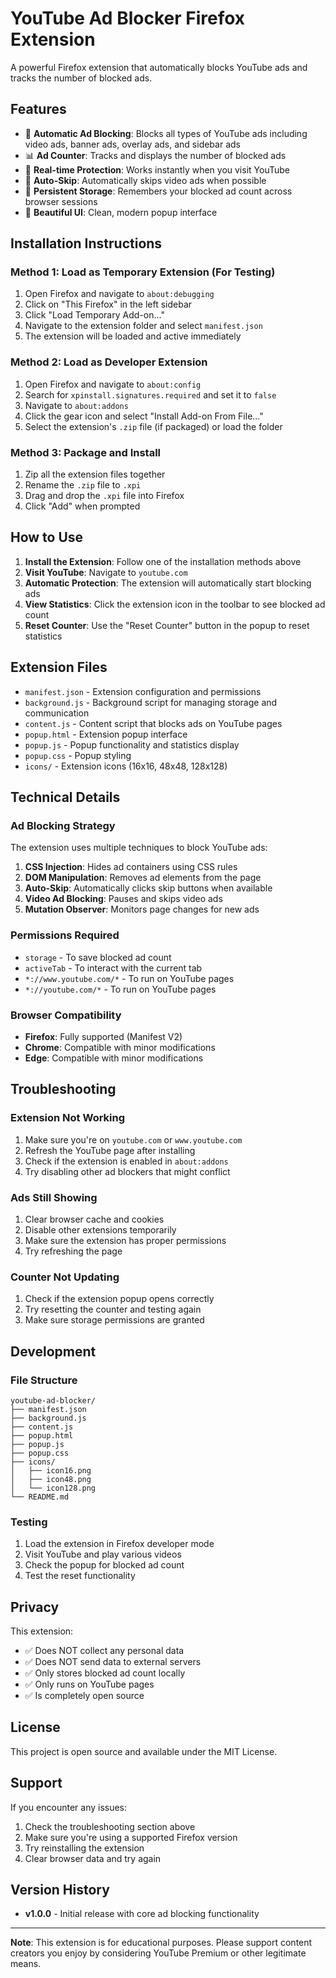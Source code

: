 # YouTube Ad Blocker Firefox Extension

A powerful Firefox extension that automatically blocks YouTube ads and tracks the number of blocked ads.

## Features

- 🚫 **Automatic Ad Blocking**: Blocks all types of YouTube ads including video ads, banner ads, overlay ads, and sidebar ads
- 📊 **Ad Counter**: Tracks and displays the number of blocked ads
- 🎯 **Real-time Protection**: Works instantly when you visit YouTube
- 🔄 **Auto-Skip**: Automatically skips video ads when possible
- 💾 **Persistent Storage**: Remembers your blocked ad count across browser sessions
- 🎨 **Beautiful UI**: Clean, modern popup interface

## Installation Instructions

### Method 1: Load as Temporary Extension (For Testing)

1. Open Firefox and navigate to `about:debugging`
2. Click on "This Firefox" in the left sidebar
3. Click "Load Temporary Add-on..."
4. Navigate to the extension folder and select `manifest.json`
5. The extension will be loaded and active immediately

### Method 2: Load as Developer Extension

1. Open Firefox and navigate to `about:config`
2. Search for `xpinstall.signatures.required` and set it to `false`
3. Navigate to `about:addons`
4. Click the gear icon and select "Install Add-on From File..."
5. Select the extension's `.zip` file (if packaged) or load the folder

### Method 3: Package and Install

1. Zip all the extension files together
2. Rename the `.zip` file to `.xpi`
3. Drag and drop the `.xpi` file into Firefox
4. Click "Add" when prompted

## How to Use

1. **Install the Extension**: Follow one of the installation methods above
2. **Visit YouTube**: Navigate to `youtube.com`
3. **Automatic Protection**: The extension will automatically start blocking ads
4. **View Statistics**: Click the extension icon in the toolbar to see blocked ad count
5. **Reset Counter**: Use the "Reset Counter" button in the popup to reset statistics

## Extension Files

- `manifest.json` - Extension configuration and permissions
- `background.js` - Background script for managing storage and communication
- `content.js` - Content script that blocks ads on YouTube pages
- `popup.html` - Extension popup interface
- `popup.js` - Popup functionality and statistics display
- `popup.css` - Popup styling
- `icons/` - Extension icons (16x16, 48x48, 128x128)

## Technical Details

### Ad Blocking Strategy

The extension uses multiple techniques to block YouTube ads:

1. **CSS Injection**: Hides ad containers using CSS rules
2. **DOM Manipulation**: Removes ad elements from the page
3. **Auto-Skip**: Automatically clicks skip buttons when available
4. **Video Ad Blocking**: Pauses and skips video ads
5. **Mutation Observer**: Monitors page changes for new ads

### Permissions Required

- `storage` - To save blocked ad count
- `activeTab` - To interact with the current tab
- `*://www.youtube.com/*` - To run on YouTube pages
- `*://youtube.com/*` - To run on YouTube pages

### Browser Compatibility

- **Firefox**: Fully supported (Manifest V2)
- **Chrome**: Compatible with minor modifications
- **Edge**: Compatible with minor modifications

## Troubleshooting

### Extension Not Working

1. Make sure you're on `youtube.com` or `www.youtube.com`
2. Refresh the YouTube page after installing
3. Check if the extension is enabled in `about:addons`
4. Try disabling other ad blockers that might conflict

### Ads Still Showing

1. Clear browser cache and cookies
2. Disable other extensions temporarily
3. Make sure the extension has proper permissions
4. Try refreshing the page

### Counter Not Updating

1. Check if the extension popup opens correctly
2. Try resetting the counter and testing again
3. Make sure storage permissions are granted

## Development

### File Structure
```
youtube-ad-blocker/
├── manifest.json
├── background.js
├── content.js
├── popup.html
├── popup.js
├── popup.css
├── icons/
│   ├── icon16.png
│   ├── icon48.png
│   └── icon128.png
└── README.md
```

### Testing

1. Load the extension in Firefox developer mode
2. Visit YouTube and play various videos
3. Check the popup for blocked ad count
4. Test the reset functionality

## Privacy

This extension:
- ✅ Does NOT collect any personal data
- ✅ Does NOT send data to external servers
- ✅ Only stores blocked ad count locally
- ✅ Only runs on YouTube pages
- ✅ Is completely open source

## License

This project is open source and available under the MIT License.

## Support

If you encounter any issues:
1. Check the troubleshooting section above
2. Make sure you're using a supported Firefox version
3. Try reinstalling the extension
4. Clear browser data and try again

## Version History

- **v1.0.0** - Initial release with core ad blocking functionality

---

**Note**: This extension is for educational purposes. Please support content creators you enjoy by considering YouTube Premium or other legitimate means.